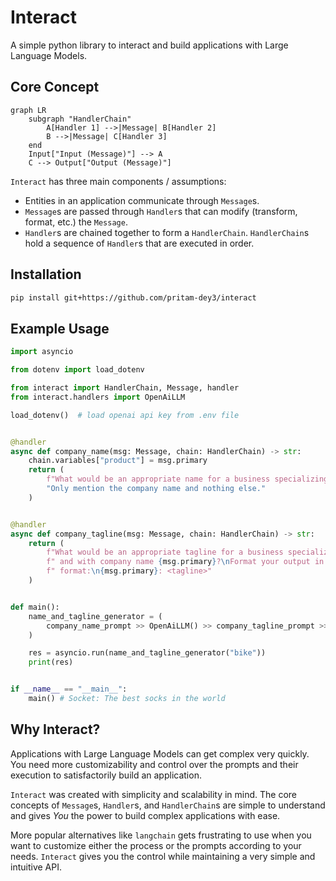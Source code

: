 # Interact
A simple python library to interact and build applications with Large Language Models.

## Core Concept

```mermaid
graph LR
    subgraph "HandlerChain"
        A[Handler 1] -->|Message| B[Handler 2]
        B -->|Message| C[Handler 3]
    end
    Input["Input (Message)"] --> A
    C --> Output["Output (Message)"]
```
`Interact` has three main components / assumptions:

* Entities in an application communicate through `Message`s.
* `Message`s are passed through `Handler`s that can modify (transform, format, etc.) the `Message`.
* `Handler`s are chained together to form a `HandlerChain`. `HandlerChain`s hold a sequence of `Handler`s that are executed in order.

## Installation
```bash
pip install git+https://github.com/pritam-dey3/interact
```

## Example Usage
```python
import asyncio

from dotenv import load_dotenv

from interact import HandlerChain, Message, handler
from interact.handlers import OpenAiLLM

load_dotenv()  # load openai api key from .env file


@handler
async def company_name(msg: Message, chain: HandlerChain) -> str:
    chain.variables["product"] = msg.primary
    return (
        f"What would be an appropriate name for a business specializing in {msg.primary}?"
        "Only mention the company name and nothing else."
    )


@handler
async def company_tagline(msg: Message, chain: HandlerChain) -> str:
    return (
        f"What would be an appropriate tagline for a business specializing in {chain.variables['product']}"
        f" and with company name {msg.primary}?\nFormat your output in the following"
        f" format:\n{msg.primary}: <tagline>"
    )


def main():
    name_and_tagline_generator = (
        company_name_prompt >> OpenAiLLM() >> company_tagline_prompt >> OpenAiLLM()
    )

    res = asyncio.run(name_and_tagline_generator("bike"))
    print(res)


if __name__ == "__main__":
    main() # Socket: The best socks in the world

```

## Why Interact?
Applications with Large Language Models can get complex very quickly. You need more customizability and control over the prompts and their execution to satisfactorily build an application.

`Interact` was created with simplicity and scalability in mind. The core concepts of `Message`s, `Handler`s, and `HandlerChain`s are simple to understand and gives _You_ the power to build complex applications with ease.

More popular alternatives like `langchain` gets frustrating to use when you want to customize either the process or the prompts according to your needs. `Interact` gives you the control while maintaining a very simple and intuitive API.


